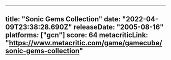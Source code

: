 
---
title: "Sonic Gems Collection"
date: "2022-04-09T23:38:28.690Z"
releaseDate: "2005-08-16"
platforms: ["gcn"]
score: 64
metacriticLink: "https://www.metacritic.com/game/gamecube/sonic-gems-collection"
---
